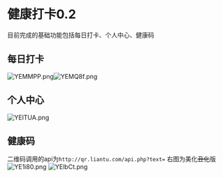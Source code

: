 # 健康打卡0.2
目前完成的基础功能包括每日打卡、个人中心、健康码
## 每日打卡
![YEMMPP.png](https://s1.ax1x.com/2020/05/06/YEMMPP.png)![YEMQ8f.png](https://s1.ax1x.com/2020/05/06/YEMQ8f.png)
## 个人中心
![YElTUA.png](https://s1.ax1x.com/2020/05/06/YElTUA.png)
## 健康码
二维码调用的api为`http://qr.liantu.com/api.php?text=`
右图为美化~~丑化~~版
![YE1i80.png](https://s1.ax1x.com/2020/05/06/YE1i80.png) ![YElbCt.png](https://s1.ax1x.com/2020/05/06/YElbCt.png)
